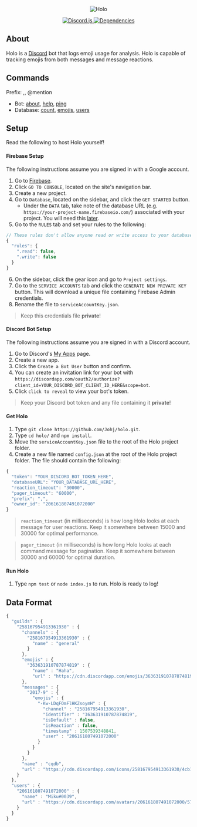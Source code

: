 <div align="center">
  <p>
    <img src="https://raw.githubusercontent.com/Johj/holo/master/assets/holo_banner.png" title="Holo" />
  </p>

  <a href="https://www.npmjs.com/package/discord.js">
    <img src="https://img.shields.io/badge/discord.js-v11.2.1-blue.svg" title="Discord.js" />
  </a>
  <a href="https://david-dm.org/Johj/holo">
    <img src="https://img.shields.io/david/Johj/holo.svg" title="Dependencies" />
  </a>
</div>

## About
Holo is a [Discord](https://discordapp.com/) bot that logs emoji usage for analysis. Holo is capable of tracking emojis from both messages and message reactions.

## Commands
Prefix: ,, @mention

- Bot:
  [about](https://github.com/Johj/holo/blob/master/commands/about.js),
  [help](https://github.com/Johj/holo/blob/master/commands/help.js),
  [ping](https://github.com/Johj/holo/blob/master/commands/ping.js)
- Database:
  [count](https://github.com/Johj/holo/blob/master/commands/count.js),
  [emojis](https://github.com/Johj/holo/blob/master/commands/emojis.js),
  [users](https://github.com/Johj/holo/blob/master/commands/users.js)

## Setup
Read the following to host Holo yourself!

#### Firebase Setup
The following instructions assume you are signed in with a Google account.

1. Go to [Firebase](https://firebase.google.com/).
2. Click `GO TO CONSOLE`, located on the site's navigation bar.
3. Create a new project.
4. Go to `Database`, located on the sidebar, and click the `GET STARTED` button.
    * Under the `DATA` tab, take note of the database URL (e.g. `https://your-project-name.firebaseio.com/`) associated with your project. You will need this [later](https://github.com/Johj/holo#get-holo).
5. Go to the `RULES` tab and set your rules to the following:

```js
// These rules don't allow anyone read or write access to your database
{
  "rules": {
    ".read": false,
    ".write": false
  }
}
```

6. On the sidebar, click the gear icon and go to `Project settings`.
7. Go to the `SERVICE ACCOUNTS` tab and click the `GENERATE NEW PRIVATE KEY` button. This will download a unique file containing Firebase Admin credentials.
8. Rename the file to `serviceAccountKey.json`.

>Keep this credentials file **private**!

#### Discord Bot Setup
The following instructions assume you are signed in with a Discord account.

1. Go to Discord's [My Apps](https://discordapp.com/developers/applications/me) page.
2. Create a new app.
3. Click the `Create a Bot User` button and confirm.
4. You can create an invitation link for your bot with `https://discordapp.com/oauth2/authorize?client_id=YOUR_DISCORD_BOT_CLIENT_ID_HERE&scope=bot`.
5. Click `click to reveal` to view your bot's token.

>Keep your Discord bot token and any file containing it **private**!

#### Get Holo

1. Type `git clone https://github.com/Johj/holo.git`.
2. Type `cd holo/` and `npm install`.
3. Move the `serviceAccountKey.json` file to the root of the Holo project folder.
4. Create a new file named `config.json` at the root of the Holo project folder. The file should contain the following:

```js
{
  "token": "YOUR_DISCORD_BOT_TOKEN_HERE",
  "databaseURL": "YOUR_DATABASE_URL_HERE",
  "reaction_timeout": "30000",
  "pager_timeout": "60000",
  "prefix": ",",
  "owner_id": "206161807491072000"
}
```

>`reaction_timeout` (in milliseconds) is how long Holo looks at each message for user reactions. Keep it somewhere between 15000 and 30000 for optimal performance.

>`pager_timeout` (in milliseconds) is how long Holo looks at each command message for pagination. Keep it somewhere between 30000 and 60000 for optimal duration.

#### Run Holo
1. Type `npm test` or `node index.js` to run. Holo is ready to log!

## Data Format
```js
{
  "guilds" : {
    "258167954913361930" : {
      "channels" : {
        "258167954913361930" : {
          "name" : "general"
        }
      },
      "emojis" : {
        "363631910787874819" : {
          "name" : "Haha",
          "url" : "https://cdn.discordapp.com/emojis/363631910787874819.png"
      },
      "messages" : {
        "2017-9" : {
          "emojis" : {
            "-Kw-LDqFOmFlHKZsoymH" : {
              "channel" : "258167954913361930",
              "identifier" : "363631910787874819",
              "isDefault" : false,
              "isReaction" : false,
              "timestamp" : 1507539348841,
              "user" : "206161807491072000"
            }
          }
        }
      },
      "name" : "cqdb",
      "url" : "https://cdn.discordapp.com/icons/258167954913361930/4cb15bdf376886559a8f8159d4aaa779.jpg"
    }
  },
  "users" : {
    "206161807491072000" : {
      "name" : "Miku#0039",
      "url" : "https://cdn.discordapp.com/avatars/206161807491072000/5720fe7b23f79105d764d6d1ca8cad88.png?size=2048"
    }
  }
}
```